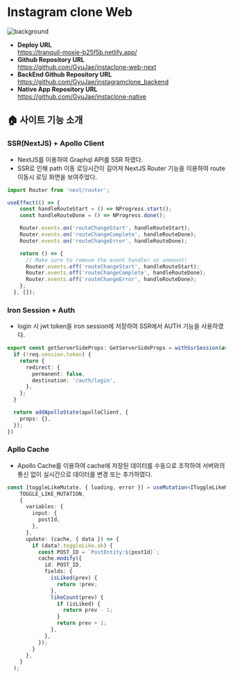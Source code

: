 # Instagram clone Web
![background](https://imagedelivery.net/ZYLViq3IecpAakTgPse5sg/874cb7f8-fa41-4b83-e80b-3aa8e5f4b100/public)

- **Deploy URL** <br/> https://tranquil-moxie-b25f5b.netlify.app/
- **Github Repository URL** <br/> https://github.com/GyuJae/instaclone-web-next
- **BackEnd Github Repository URL** <br/>https://github.com/GyuJae/instagramclone_backend
- **Native App Repository URL** <br/> https://github.com/GyuJae/instaclone-native

## 🏠 사이트 기능 소개

### SSR(NextJS) + Apollo Client

- NextJS를 이용하여 Graphql API를 SSR 하였다.
- SSR로 인해 path 이동 로딩시간이 길어져 NextJS Router 기능을 이용하여 route 이동시 로딩 화면을 보여주었다.
``` ts
import Router from 'next/router';

useEffect(() => {
    const handleRouteStart = () => NProgress.start();
    const handleRouteDone = () => NProgress.done();

    Router.events.on('routeChangeStart', handleRouteStart);
    Router.events.on('routeChangeComplete', handleRouteDone);
    Router.events.on('routeChangeError', handleRouteDone);

    return () => {
      // Make sure to remove the event handler on unmount!
      Router.events.off('routeChangeStart', handleRouteStart);
      Router.events.off('routeChangeComplete', handleRouteDone);
      Router.events.off('routeChangeError', handleRouteDone);
    };
  }, []);
```

### Iron Session + Auth 

- login 시 jwt token을 iron session에 저장하여 SSR에서 AUTH 기능을 사용하였다.
```ts
export const getServerSideProps: GetServerSideProps = withSsrSession(async ({ req, query }) => {
  if (!req.session.token) {
    return {
      redirect: {
        permanent: false,
        destination: '/auth/login',
      },
    };
  }

  return addApolloState(apolloClient, {
    props: {},
  });
})
```

### Apllo Cache
- Apollo Cache를 이용하여 cache에 저장된 데이터를 수동으로 조작하여 서버와의 통신 없이 실시간으로 데이터를 변경 또는 추가하였다. 

```ts
const [toggleLikeMutate, { loading, error }] = useMutation<IToggleLikeMutation, IToggleLikeVariables>(
    TOGGLE_LIKE_MUTATION,
    {
      variables: {
        input: {
          postId,
        },
      },
      update: (cache, { data }) => {
        if (data?.toggleLike.ok) {
          const POST_ID = `PostEntity:${postId}`;
          cache.modify({
            id: POST_ID,
            fields: {
              isLiked(prev) {
                return !prev;
              },
              likeCount(prev) {
                if (isLiked) {
                  return prev - 1;
                }
                return prev + 1;
              },
            },
          });
        }
      },
    }
  );
```